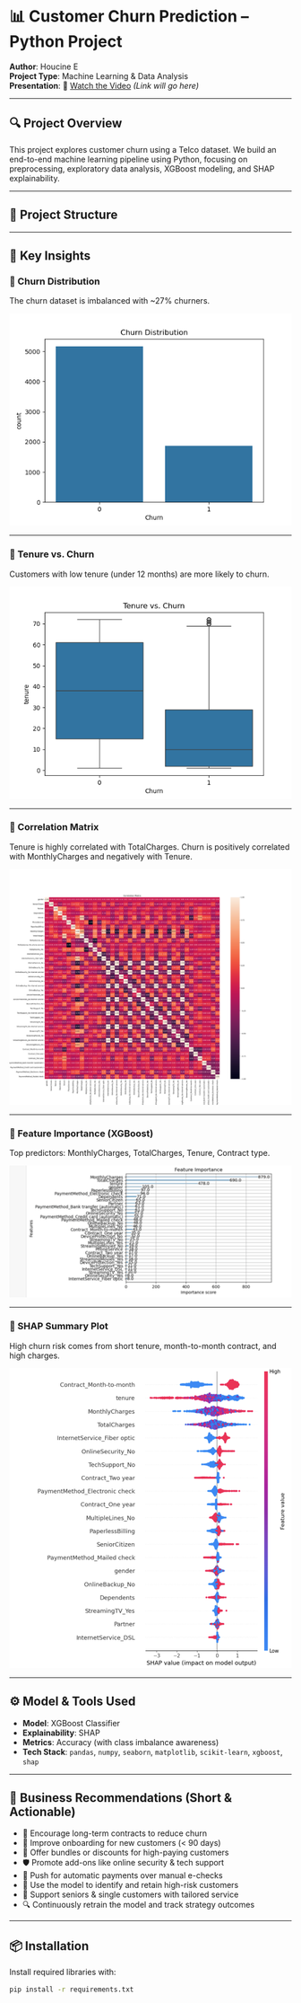 # 📊 Customer Churn Prediction – Python Project

**Author**: Houcine E  
**Project Type**: Machine Learning & Data Analysis  
**Presentation**: 🎥 [Watch the Video](#) *(Link will go here)*

---

## 🔍 Project Overview

This project explores customer churn using a Telco dataset. We build an end-to-end machine learning pipeline using Python, focusing on preprocessing, exploratory data analysis, XGBoost modeling, and SHAP explainability.

---

## 📁 Project Structure


---

## 🧠 Key Insights

### 🔸 Churn Distribution
The churn dataset is imbalanced with ~27% churners.

![Churn Distribution](churn_distribution.png)

---

### 🔸 Tenure vs. Churn
Customers with low tenure (under 12 months) are more likely to churn.

![Tenure vs Churn](tenure_vs_churn.png)

---

### 🔸 Correlation Matrix
Tenure is highly correlated with TotalCharges. Churn is positively correlated with MonthlyCharges and negatively with Tenure.

![Correlation Matrix](correlation_matrix.png)

---

### 🔸 Feature Importance (XGBoost)
Top predictors: MonthlyCharges, TotalCharges, Tenure, Contract type.

![Feature Importance](feature_importance.png)

---

### 🔸 SHAP Summary Plot
High churn risk comes from short tenure, month-to-month contract, and high charges.

![SHAP Summary](Shap_summary.png)

---

## ⚙️ Model & Tools Used

- **Model**: XGBoost Classifier  
- **Explainability**: SHAP  
- **Metrics**: Accuracy (with class imbalance awareness)  
- **Tech Stack**: `pandas`, `numpy`, `seaborn`, `matplotlib`, `scikit-learn`, `xgboost`, `shap`

---

## 💼 Business Recommendations (Short & Actionable)

- 🔁 Encourage long-term contracts to reduce churn
- 🚀 Improve onboarding for new customers (< 90 days)
- 💸 Offer bundles or discounts for high-paying customers
- 🛡️ Promote add-ons like online security & tech support
- 🧾 Push for automatic payments over manual e-checks
- 📢 Use the model to identify and retain high-risk customers
- 👥 Support seniors & single customers with tailored service
- 🔍 Continuously retrain the model and track strategy outcomes

---

## 📦 Installation

Install required libraries with:

```bash
pip install -r requirements.txt

